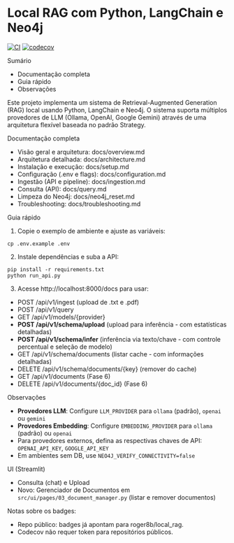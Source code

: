 # Local RAG com Python, LangChain e Neo4j

[![CI](https://github.com/roger8b/local_rag/actions/workflows/tests.yml/badge.svg)](https://github.com/roger8b/local_rag/actions/workflows/tests.yml)
[![codecov](https://codecov.io/gh/roger8b/local_rag/branch/main/graph/badge.svg)](https://codecov.io/gh/roger8b/local_rag)

Sumário
- Documentação completa
- Guia rápido
- Observações

Este projeto implementa um sistema de Retrieval-Augmented Generation (RAG) local usando Python, LangChain e Neo4j. O sistema suporta múltiplos provedores de LLM (Ollama, OpenAI, Google Gemini) através de uma arquitetura flexível baseada no padrão Strategy.

Documentação completa
- Visão geral e arquitetura: docs/overview.md
- Arquitetura detalhada: docs/architecture.md
- Instalação e execução: docs/setup.md
- Configuração (.env e flags): docs/configuration.md
- Ingestão (API e pipeline): docs/ingestion.md
- Consulta (API): docs/query.md
- Limpeza do Neo4j: docs/neo4j_reset.md
- Troubleshooting: docs/troubleshooting.md

Guia rápido
1) Copie o exemplo de ambiente e ajuste as variáveis:
```
cp .env.example .env
```
2) Instale dependências e suba a API:
```
pip install -r requirements.txt
python run_api.py
```
3) Acesse http://localhost:8000/docs para usar:
- POST /api/v1/ingest (upload de .txt e .pdf)
- POST /api/v1/query
- GET /api/v1/models/{provider}
- **POST /api/v1/schema/upload** (upload para inferência - com estatísticas detalhadas)
- **POST /api/v1/schema/infer** (inferência via texto/chave - com controle percentual e seleção de modelo)
- GET /api/v1/schema/documents (listar cache - com informações detalhadas)
- DELETE /api/v1/schema/documents/{key} (remover do cache)
- GET /api/v1/documents (Fase 6)
- DELETE /api/v1/documents/{doc_id} (Fase 6)

Observações
- **Provedores LLM**: Configure `LLM_PROVIDER` para `ollama` (padrão), `openai` ou `gemini`
- **Provedores Embedding**: Configure `EMBEDDING_PROVIDER` para `ollama` (padrão) ou `openai`
- Para provedores externos, defina as respectivas chaves de API: `OPENAI_API_KEY`, `GOOGLE_API_KEY`
- Em ambientes sem DB, use `NEO4J_VERIFY_CONNECTIVITY=false`

UI (Streamlit)
- Consulta (chat) e Upload
- Novo: Gerenciador de Documentos em `src/ui/pages/03_document_manager.py` (listar e remover documentos)

Notas sobre os badges:
- Repo público: badges já apontam para roger8b/local_rag.
- Codecov não requer token para repositórios públicos.
